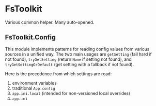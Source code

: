 # FsToolkit

Various common helper. Many auto-opened.

## FsToolkit.Config

This module implements patterns for reading config values from various sources in a unified way. The two main usages are `getSetting` (fail hard if not found), `tryGetSetting` (return `None` if setting not found), and `tryGetSettingOrDefault` (get setting with a fallback if not found).

Here is the precedence from which settings are read:

1. environment variables
2. traditional `App.config`
3. `app.ini.local` (intended for non-versioned local overrides)  
4. `app.ini`

